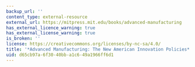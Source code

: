 ```yaml
---
backup_url: ''
content_type: external-resource
external_url: https://mitpress.mit.edu/books/advanced-manufacturing
has_external_licence_warning: true
has_external_license_warning: true
is_broken: ''
license: https://creativecommons.org/licenses/by-nc-sa/4.0/
title: '*Advanced Manufacturing: The New American Innovation Policies*'
uid: d65cb97a-6f30-40bb-a1c6-49a1966ff6d1
---
```


